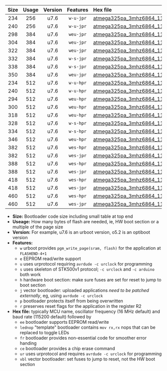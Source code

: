 |Size|Usage|Version|Features|Hex file|
|:-:|:-:|:-:|:-:|:--|
|234|256|u7.6|`w-u-jpr`|[atmega325pa_3mhz6864_115200bps_ur_vbl.hex](https://raw.githubusercontent.com/stefanrueger/urboot/main//atmega325pa_3mhz6864_115200bps_ur_vbl.hex)|
|240|256|u7.6|`w-u-jpr`|[atmega325pa_3mhz6864_115200bps_lednop_ur_vbl.hex](https://raw.githubusercontent.com/stefanrueger/urboot/main//atmega325pa_3mhz6864_115200bps_lednop_ur_vbl.hex)|
|298|384|u7.6|`weu-jpr`|[atmega325pa_3mhz6864_115200bps_ee_ur_vbl.hex](https://raw.githubusercontent.com/stefanrueger/urboot/main//atmega325pa_3mhz6864_115200bps_ee_ur_vbl.hex)|
|304|384|u7.6|`weu-jpr`|[atmega325pa_3mhz6864_115200bps_ee_lednop_ur_vbl.hex](https://raw.githubusercontent.com/stefanrueger/urboot/main//atmega325pa_3mhz6864_115200bps_ee_lednop_ur_vbl.hex)|
|322|384|u7.6|`weu-jpr`|[atmega325pa_3mhz6864_115200bps_ee_lednop_fr_ur_vbl.hex](https://raw.githubusercontent.com/stefanrueger/urboot/main//atmega325pa_3mhz6864_115200bps_ee_lednop_fr_ur_vbl.hex)|
|332|384|u7.6|`w-s-jpr`|[atmega325pa_3mhz6864_115200bps_vbl.hex](https://raw.githubusercontent.com/stefanrueger/urboot/main//atmega325pa_3mhz6864_115200bps_vbl.hex)|
|338|384|u7.6|`w-s-jpr`|[atmega325pa_3mhz6864_115200bps_lednop_vbl.hex](https://raw.githubusercontent.com/stefanrueger/urboot/main//atmega325pa_3mhz6864_115200bps_lednop_vbl.hex)|
|350|384|u7.6|`weu-jpr`|[atmega325pa_3mhz6864_115200bps_ee_lednop_fr_ce_ur_vbl.hex](https://raw.githubusercontent.com/stefanrueger/urboot/main//atmega325pa_3mhz6864_115200bps_ee_lednop_fr_ce_ur_vbl.hex)|
|234|512|u7.6|`w-u-hpr`|[atmega325pa_3mhz6864_115200bps_ur.hex](https://raw.githubusercontent.com/stefanrueger/urboot/main//atmega325pa_3mhz6864_115200bps_ur.hex)|
|240|512|u7.6|`w-u-hpr`|[atmega325pa_3mhz6864_115200bps_lednop_ur.hex](https://raw.githubusercontent.com/stefanrueger/urboot/main//atmega325pa_3mhz6864_115200bps_lednop_ur.hex)|
|294|512|u7.6|`weu-hpr`|[atmega325pa_3mhz6864_115200bps_ee_ur.hex](https://raw.githubusercontent.com/stefanrueger/urboot/main//atmega325pa_3mhz6864_115200bps_ee_ur.hex)|
|300|512|u7.6|`weu-hpr`|[atmega325pa_3mhz6864_115200bps_ee_lednop_ur.hex](https://raw.githubusercontent.com/stefanrueger/urboot/main//atmega325pa_3mhz6864_115200bps_ee_lednop_ur.hex)|
|318|512|u7.6|`weu-hpr`|[atmega325pa_3mhz6864_115200bps_ee_lednop_fr_ur.hex](https://raw.githubusercontent.com/stefanrueger/urboot/main//atmega325pa_3mhz6864_115200bps_ee_lednop_fr_ur.hex)|
|328|512|u7.6|`w-s-hpr`|[atmega325pa_3mhz6864_115200bps.hex](https://raw.githubusercontent.com/stefanrueger/urboot/main//atmega325pa_3mhz6864_115200bps.hex)|
|334|512|u7.6|`w-s-hpr`|[atmega325pa_3mhz6864_115200bps_lednop.hex](https://raw.githubusercontent.com/stefanrueger/urboot/main//atmega325pa_3mhz6864_115200bps_lednop.hex)|
|346|512|u7.6|`weu-hpr`|[atmega325pa_3mhz6864_115200bps_ee_lednop_fr_ce_ur.hex](https://raw.githubusercontent.com/stefanrueger/urboot/main//atmega325pa_3mhz6864_115200bps_ee_lednop_fr_ce_ur.hex)|
|382|512|u7.6|`wes-hpr`|[atmega325pa_3mhz6864_115200bps_ee.hex](https://raw.githubusercontent.com/stefanrueger/urboot/main//atmega325pa_3mhz6864_115200bps_ee.hex)|
|382|512|u7.6|`wes-jpr`|[atmega325pa_3mhz6864_115200bps_ee_vbl.hex](https://raw.githubusercontent.com/stefanrueger/urboot/main//atmega325pa_3mhz6864_115200bps_ee_vbl.hex)|
|388|512|u7.6|`wes-hpr`|[atmega325pa_3mhz6864_115200bps_ee_lednop.hex](https://raw.githubusercontent.com/stefanrueger/urboot/main//atmega325pa_3mhz6864_115200bps_ee_lednop.hex)|
|388|512|u7.6|`wes-jpr`|[atmega325pa_3mhz6864_115200bps_ee_lednop_vbl.hex](https://raw.githubusercontent.com/stefanrueger/urboot/main//atmega325pa_3mhz6864_115200bps_ee_lednop_vbl.hex)|
|418|512|u7.6|`wes-hpr`|[atmega325pa_3mhz6864_115200bps_ee_lednop_fr.hex](https://raw.githubusercontent.com/stefanrueger/urboot/main//atmega325pa_3mhz6864_115200bps_ee_lednop_fr.hex)|
|418|512|u7.6|`wes-jpr`|[atmega325pa_3mhz6864_115200bps_ee_lednop_fr_vbl.hex](https://raw.githubusercontent.com/stefanrueger/urboot/main//atmega325pa_3mhz6864_115200bps_ee_lednop_fr_vbl.hex)|
|460|512|u7.6|`wes-hpr`|[atmega325pa_3mhz6864_115200bps_ee_lednop_fr_ce.hex](https://raw.githubusercontent.com/stefanrueger/urboot/main//atmega325pa_3mhz6864_115200bps_ee_lednop_fr_ce.hex)|
|460|512|u7.6|`wes-jpr`|[atmega325pa_3mhz6864_115200bps_ee_lednop_fr_ce_vbl.hex](https://raw.githubusercontent.com/stefanrueger/urboot/main//atmega325pa_3mhz6864_115200bps_ee_lednop_fr_ce_vbl.hex)|

- **Size:** Bootloader code size including small table at top end
- **Useage:** How many bytes of flash are needed, ie, HW boot section or a multiple of the page size
- **Version:** For example, u7.6 is an urboot version, o5.2 is an optiboot version
- **Features:**
  + `w` urboot provides `pgm_write_page(sram, flash)` for the application at `FLASHEND-4+1`
  + `e` EEPROM read/write support
  + `u` uses urprotocol requiring `avrdude -c urclock` for programming
  + `s` uses skeleton of STK500v1 protocol; `-c urclock` and `-c arduino` both work
  + `h` hardware boot section: make sure fuses are set for reset to jump to boot section
  + `j` vector bootloader: uploaded applications *need to be patched externally*, eg, using `avrdude -c urclock`
  + `p` bootloader protects itself from being overwritten
  + `r` preserves reset flags for the application in the register R2
- **Hex file:** typically MCU name, oscillator frequency (16 MHz default) and baud rate (115200 default) followed by
  + `ee` bootloader supports EEPROM read/write
  + `lednop` "template" bootloader contains `mov rx,rx` nops that can be replaced to toggle LEDs
  + `fr` bootloader provides non-essential code for smoother error handing
  + `ce` bootloader provides a chip erase command
  + `ur` uses urprotocol and requires `avrdude -c urclock` for programming
  + `vbl` vector bootloader: set fuses to jump to reset, not the HW boot section
